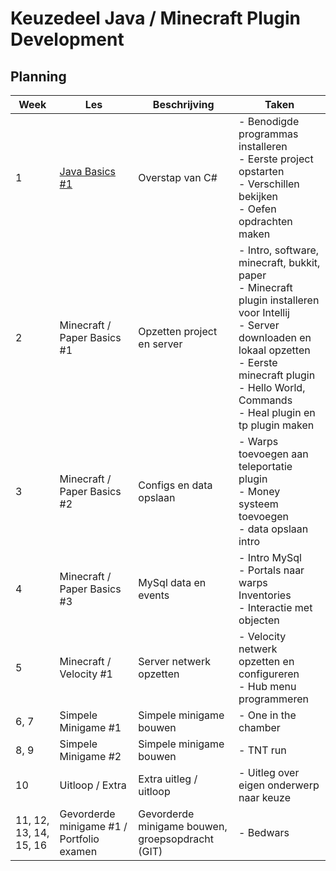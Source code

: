 # Keuzedeel Java / Minecraft Plugin Development #

## Planning ##
| Week                   | Les                                       | Beschrijving                                     | Taken                                                                                                                                                                                                                                       |
|------------------------|-------------------------------------------|--------------------------------------------------|---------------------------------------------------------------------------------------------------------------------------------------------------------------------------------------------------------------------------------------------|
| 1                      | [Java Basics #1](/les1/readme.md)         | Overstap van C#                                  | - Benodigde programmas installeren<br />- Eerste project opstarten<br />- Verschillen bekijken<br />- Oefen opdrachten maken                                                                                                                |
| 2                      | Minecraft / Paper Basics #1               | Opzetten project en server                       | - Intro, software, minecraft, bukkit, paper<br />- Minecraft plugin installeren voor Intellij<br />- Server downloaden en lokaal opzetten<br />- Eerste minecraft plugin<br />- Hello World, Commands<br />- Heal plugin en tp plugin maken |
| 3                      | Minecraft / Paper Basics #2               | Configs en data opslaan                          | - Warps toevoegen aan teleportatie plugin<br />- Money systeem toevoegen<br />- data opslaan intro                                                                                                                                          |
| 4                      | Minecraft / Paper Basics #3               | MySql data en events                             | - Intro MySql<br />- Portals naar warps<br />Inventories<br />- Interactie met objecten                                                                                                                                                     |
| 5                      | Minecraft / Velocity #1                   | Server netwerk opzetten                          | - Velocity netwerk opzetten en configureren<br />- Hub menu programmeren                                                                                                                                                                    |
| 6, 7                   | Simpele Minigame #1                       | Simpele minigame bouwen                          | - One in the chamber                                                                                                                                                                                                                        |
| 8, 9                   | Simpele Minigame #2                       | Simpele minigame bouwen                          | - TNT run                                                                                                                                                                                                                                   |
| 10                     | Uitloop / Extra                           | Extra uitleg / uitloop                           | - Uitleg over eigen onderwerp naar keuze                                                                                                                                                                                                    |
| 11, 12, 13, 14, 15, 16 | Gevorderde minigame #1 / Portfolio examen | Gevorderde minigame bouwen, groepsopdracht (GIT) | - Bedwars                                                                                                                                                                                                                                   |

